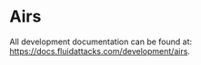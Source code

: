 <!--
SPDX-FileCopyrightText: 2022 Fluid Attacks <development@fluidattacks.com>

SPDX-License-Identifier: MPL-2.0
-->

# Airs

All development documentation
can be found at:
<https://docs.fluidattacks.com/development/airs>.
